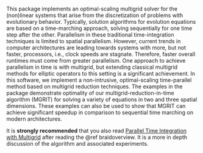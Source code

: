 <!--
  - Copyright (c) 2013, Lawrence Livermore National Security, LLC. 
  - Produced at the Lawrence Livermore National Laboratory. Written by 
  - Jacob Schroder, Rob Falgout, Tzanio Kolev, Ulrike Yang, Veselin 
  - Dobrev, et al. LLNL-CODE-660355. All rights reserved.
  - 
  - This file is part of XBraid. For support, post issues to the XBraid Github page.
  - 
  - This program is free software; you can redistribute it and/or modify it under
  - the terms of the GNU General Public License (as published by the Free Software
  - Foundation) version 2.1 dated February 1999.
  - 
  - This program is distributed in the hope that it will be useful, but WITHOUT ANY
  - WARRANTY; without even the IMPLIED WARRANTY OF MERCHANTABILITY or FITNESS FOR A
  - PARTICULAR PURPOSE. See the terms and conditions of the GNU General Public
  - License for more details.
  - 
  - You should have received a copy of the GNU Lesser General Public License along
  - with this program; if not, write to the Free Software Foundation, Inc., 59
  - Temple Place, Suite 330, Boston, MA 02111-1307 USA
 --> 

This package implements an optimal-scaling multigrid solver for the (non)linear
systems that arise from the discretization of problems with evolutionary
behavior. Typically, solution algorithms for evolution equations are based on a
time-marching approach, solving sequentially for one time step after the other.
Parallelism in these traditional time-integration techniques is limited to
spatial parallelism. However, current trends in computer architectures are
leading towards systems with more, but not faster, processors, i.e., clock
speeds are stagnate. Therefore, faster overall runtimes must come from greater
parallelism. One approach to achieve parallelism in time is with multigrid, but
extending classical multigrid methods for elliptic operators to this setting is
a significant achievement. In this software, we implement a non-intrusive,
optimal-scaling time-parallel method based on multigrid reduction techniques.
The examples in the package demonstrate optimality of our
multigrid-reduction-in-time algorithm (MGRIT) for solving a variety of
equations in two and three spatial dimensions. These examples can also be used
to show that MGRIT can achieve significant speedup in comparison to sequential
time marching on modern architectures.

It is **strongly recommended** that you also read [Parallel Time Integration
with Multigrid](https://github.com/XBraid/xbraid/wiki/papers/mgritPaper-2013-3.pdf)
after reading the @ref braidoverview.  It is a more in depth discussion of the algorithm
and associated experiments.

